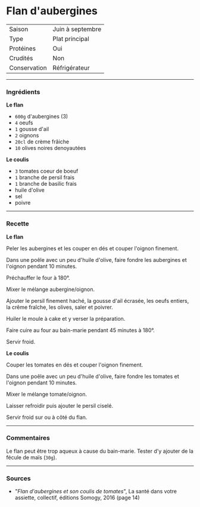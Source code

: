 # Flan d'aubergines

| | |
|:---|:---|
| Saison | Juin à septembre |
| Type | Plat principal |
| Protéines | Oui |
| Crudités | Non |
| Conservation | Réfrigérateur |

---

### Ingrédients

**Le flan**

* `600g` d'aubergines (3)
* `4` oeufs
* `1` gousse d'ail
* `2` oignons
* `20cl` de crème frâiche
* `10` olives noires denoyautées

**Le coulis**

* `3` tomates coeur de boeuf
* `1` branche de persil frais
* `1` branche de basilic frais
* huile d'olive
* sel
* poivre

---

### Recette

**Le flan**

Peler les aubergines et les couper en dés et couper l'oignon finement.

Dans une poêle avec un peu d'huile d'olive, faire fondre les aubergines et l'oignon pendant 10 minutes.

Préchauffer le four à 180°.

Mixer le mélange aubergine/oignon.

Ajouter le persil finement haché, la gousse d'ail écrasée, les oeufs entiers, la crême fraîche, les olives, saler et poivrer.

Huiler le moule à cake et y verser la préparation.

Faire cuire au four au bain-marie pendant 45 minutes à 180°.

Servir froid.

**Le coulis**

Couper les tomates en dés et couper l'oignon finement.


Dans une poêle avec un peu d'huile d'olive, faire fondre les tomates et l'oignon pendant 10 minutes.

Mixer le mélange tomate/oignon.

Laisser refroidir puis ajouter le persil ciselé.

Servir froid sur ou à côté du flan.

---

### Commentaires

Le flan peut être trop aqueux à cause du bain-marie. Tester d'y ajouter de la fécule de maïs (`30g`).

---

### Sources

* "*Flan d'aubergines et son coulis de tomates*", La santé dans votre assiette, collectif, éditions Somogy, 2016 (page 14)
